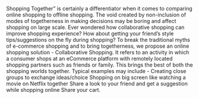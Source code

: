 
Shopping Together” is certainly a differentiator when it comes to comparing online shopping to offline shopping. The void created by non-inclusion of modes of togetherness in making decisions may be boring and affect shopping on large scale.
Ever wondered how collaborative shopping can improve shopping experience? 
How about getting your friend’s style tips/suggestions on the fly during shopping? 
To break the traditional myths of e-commerce shopping and to bring togetherness, we propose an online shopping solution - Collaborative Shopping. It refers to an activity in which a consumer shops at an eCommerce platform with remotely located shopping partners such as friends or family. This brings the best of both the shopping worlds together. 
Typical examples may include - Creating close groups to exchange ideas/choice Shopping on big screen like watching a movie on Netflix together Share a look to your friend and get a suggestion while shopping online Share your cart.

